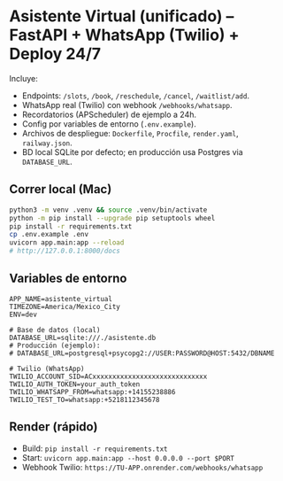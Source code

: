 # Asistente Virtual (unificado) – FastAPI + WhatsApp (Twilio) + Deploy 24/7

Incluye:
- Endpoints: `/slots`, `/book`, `/reschedule`, `/cancel`, `/waitlist/add`.
- WhatsApp real (Twilio) con webhook `/webhooks/whatsapp`.
- Recordatorios (APScheduler) de ejemplo a 24h.
- Config por variables de entorno (`.env.example`).
- Archivos de despliegue: `Dockerfile`, `Procfile`, `render.yaml`, `railway.json`.
- BD local SQLite por defecto; en producción usa Postgres via `DATABASE_URL`.

## Correr local (Mac)
```bash
python3 -m venv .venv && source .venv/bin/activate
python -m pip install --upgrade pip setuptools wheel
pip install -r requirements.txt
cp .env.example .env
uvicorn app.main:app --reload
# http://127.0.0.1:8000/docs
```

## Variables de entorno
```
APP_NAME=asistente_virtual
TIMEZONE=America/Mexico_City
ENV=dev

# Base de datos (local)
DATABASE_URL=sqlite:///./asistente.db
# Producción (ejemplo):
# DATABASE_URL=postgresql+psycopg2://USER:PASSWORD@HOST:5432/DBNAME

# Twilio (WhatsApp)
TWILIO_ACCOUNT_SID=ACxxxxxxxxxxxxxxxxxxxxxxxxxxxxx
TWILIO_AUTH_TOKEN=your_auth_token
TWILIO_WHATSAPP_FROM=whatsapp:+14155238886
TWILIO_TEST_TO=whatsapp:+5218112345678
```

## Render (rápido)
- Build: `pip install -r requirements.txt`
- Start: `uvicorn app.main:app --host 0.0.0.0 --port $PORT`
- Webhook Twilio: `https://TU-APP.onrender.com/webhooks/whatsapp`
